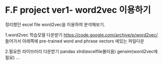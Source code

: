 # F.F project ver1- word2vec 이용하기

정리했던 excel file word2vec을 이용하여 분석해보기.

1.word2vec 학습모델 다운받기
https://code.google.com/archive/p/word2vec/ 들어가서 아래쪽에 pre-trained word and phrase vectors 에있는 파일다운

2.필요한 라이브러리 다운받기
pandas
xlrd(excelfile불러옴)
gensim(word2vec에필요)
...
